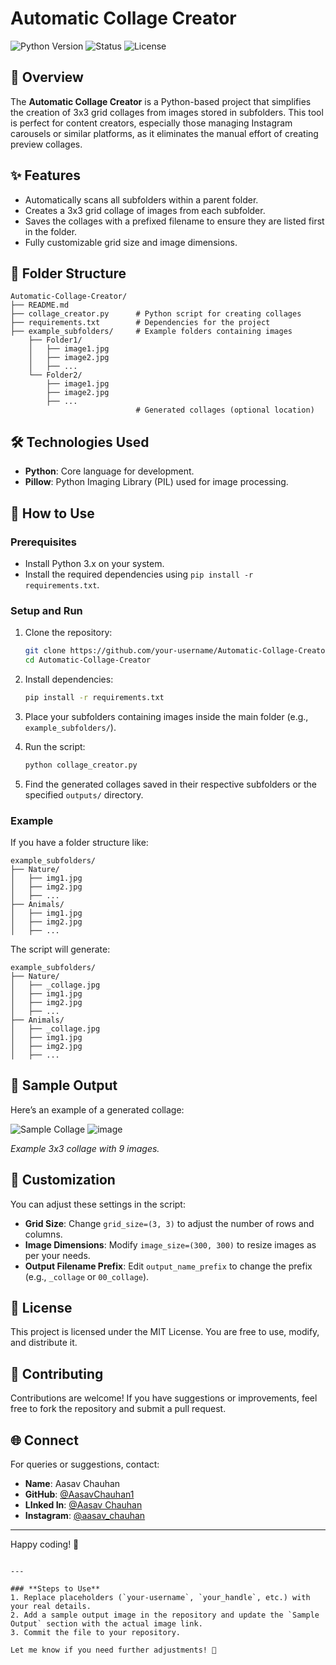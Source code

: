 
# Automatic Collage Creator

![Python Version](https://img.shields.io/badge/python-3.x-blue)
![Status](https://img.shields.io/badge/status-active-brightgreen)
![License](https://img.shields.io/badge/license-MIT-green)

## 🌟 Overview
The **Automatic Collage Creator** is a Python-based project that simplifies the creation of 3x3 grid collages from images stored in subfolders. This tool is perfect for content creators, especially those managing Instagram carousels or similar platforms, as it eliminates the manual effort of creating preview collages.

## ✨ Features
- Automatically scans all subfolders within a parent folder.
- Creates a 3x3 grid collage of images from each subfolder.
- Saves the collages with a prefixed filename to ensure they are listed first in the folder.
- Fully customizable grid size and image dimensions.

## 📂 Folder Structure
```
Automatic-Collage-Creator/
├── README.md
├── collage_creator.py      # Python script for creating collages
├── requirements.txt        # Dependencies for the project
├── example_subfolders/     # Example folders containing images
    ├── Folder1/
    │   ├── image1.jpg
    │   ├── image2.jpg
    │   ├── ...
    └── Folder2/
        ├── image1.jpg
        ├── image2.jpg
        ├── ...
                            # Generated collages (optional location)
```

## 🛠️ Technologies Used
- **Python**: Core language for development.
- **Pillow**: Python Imaging Library (PIL) used for image processing.

## 🚀 How to Use
### Prerequisites
- Install Python 3.x on your system.
- Install the required dependencies using `pip install -r requirements.txt`.

### Setup and Run
1. Clone the repository:
   ```bash
   git clone https://github.com/your-username/Automatic-Collage-Creator.git
   cd Automatic-Collage-Creator
   ```
2. Install dependencies:
   ```bash
   pip install -r requirements.txt
   ```

3. Place your subfolders containing images inside the main folder (e.g., `example_subfolders/`).

4. Run the script:
   ```bash
   python collage_creator.py
   ```

5. Find the generated collages saved in their respective subfolders or the specified `outputs/` directory.

### Example
If you have a folder structure like:
```
example_subfolders/
├── Nature/
│   ├── img1.jpg
│   ├── img2.jpg
│   ├── ...
├── Animals/
│   ├── img1.jpg
│   ├── img2.jpg
│   ├── ...
```
The script will generate:
```
example_subfolders/
├── Nature/
│   ├── _collage.jpg
│   ├── img1.jpg
│   ├── img2.jpg
│   ├── ...
├── Animals/
│   ├── _collage.jpg
│   ├── img1.jpg
│   ├── img2.jpg
│   ├── ...
```

## 📸 Sample Output
Here’s an example of a generated collage:

![Sample Collage]([example_subfolders/Folder1/_collage.jpg](https://github.com/user-attachments/assets/3596478e-cc8d-4142-88ff-f4c6525c7619))
![image](https://github.com/user-attachments/assets/5978e047-c315-44cb-b478-c94c99a56a96)


*Example 3x3 collage with 9 images.*

## 🔧 Customization
You can adjust these settings in the script:
- **Grid Size**: Change `grid_size=(3, 3)` to adjust the number of rows and columns.
- **Image Dimensions**: Modify `image_size=(300, 300)` to resize images as per your needs.
- **Output Filename Prefix**: Edit `output_name_prefix` to change the prefix (e.g., `_collage` or `00_collage`).

## 📜 License
This project is licensed under the MIT License. You are free to use, modify, and distribute it.

## 🤝 Contributing
Contributions are welcome! If you have suggestions or improvements, feel free to fork the repository and submit a pull request.

## 🌐 Connect
For queries or suggestions, contact:
- **Name**: Aasav Chauhan
- **GitHub**: [@AasavChauhan1](https://github.com/your-username)
- **LInked In**: [@Aasav Chauhan](https://www.linkedin.com/in/aasav-chauhan/)
- **Instagram**: [@aasav_chauhan](https://instagram.com/your_handle)
---

Happy coding! 🚀
```

---

### **Steps to Use**
1. Replace placeholders (`your-username`, `your_handle`, etc.) with your real details.
2. Add a sample output image in the repository and update the `Sample Output` section with the actual image link.
3. Commit the file to your repository.  

Let me know if you need further adjustments! 🚀
